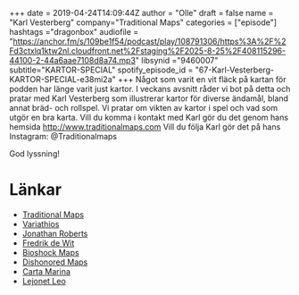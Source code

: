 +++
date = 2019-04-24T14:09:44Z
author = "Olle"
draft = false
name = "Karl Vesterberg"
company="Traditional Maps"
categories = ["episode"]
hashtags ="dragonbox"
audiofile = "https://anchor.fm/s/109be1f54/podcast/play/108791306/https%3A%2F%2Fd3ctxlq1ktw2nl.cloudfront.net%2Fstaging%2F2025-8-25%2F408115296-44100-2-44a6aae7108d8a74.mp3"
libsynid ="9460007"
subtitle="KARTOR-SPECIAL"
spotify_episode_id = "67-Karl-Vesterberg-KARTOR-SPECIAL-e38mi2a"
+++ 
Något som varit en vit fläck på kartan för podden har länge varit just kartor. I veckans avsnitt råder vi bot på detta och pratar med Karl Vesterberg som illustrerar kartor för diverse ändamål, bland annat bräd- och rollspel. Vi pratar om vikten av kartor i spel och vad som utgör en bra karta.
Vill du komma i kontakt med Karl gör du det genom hans hemsida http://www.traditionalmaps.com
Vill du följa Karl gör det på hans Instagram: @Traditionalmaps

God lyssning!

# Länkar
* [Traditional Maps](https://traditionalmaps.com/)
* [Variathios](https://traditionalmaps.com/RPG-Illustrations)
* [Jonathan Roberts](http://www.fantasticmaps.com/)
* [Fredrik de Wit](https://en.wikipedia.org/wiki/Frederik_de_Wit)
* [Bioshock Maps](http://vignette3.wikia.nocookie.net/bioshock/images/e/e8/AtlanticExpressTrainMapAnim.gif/revision/latest?cb=20100407010830)
* [Dishonored Maps](https://www.youtube.com/watch?v=ZgYI3u_9yQo)
* [Carta Marina](https://en.wikipedia.org/wiki/Carta_marina#/media/File:Carta_Marina.jpeg)
* [Lejonet Leo](https://www.kungligaslotten.se/artiklar-och-film/nyheter/2018-07-22-legenden-leo.html)
